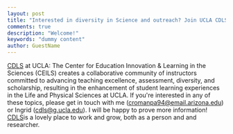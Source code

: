 ```yaml
---
layout: post
title: "Interested in diversity in Science and outreach? Join UCLA CDLS!"
comments: true
description: "Welcome!"
keywords: "dummy content"
author: GuestName
---
```


<a href="https://www.ioes.ucla.edu/diversity/" target="_blank">CDLS</a> at UCLA: The Center for Education Innovation & Learning in the Sciences (CEILS) creates a collaborative community of instructors committed to advancing teaching excellence, assessment, diversity, and scholarship, resulting in the enhancement of student learning experiences in the Life and Physical Sciences at UCLA. If you're interested in any of these topics, please get in touch with me (cromanpa94@email.arizona.edu) or Ingrid (cdls@g.ucla.edu). I will be happy to prove more information! <a href="https://www.ioes.ucla.edu/diversity/" target="_blank">CDLS</a>is a lovely place to work and grow, both as a person and and researcher.





